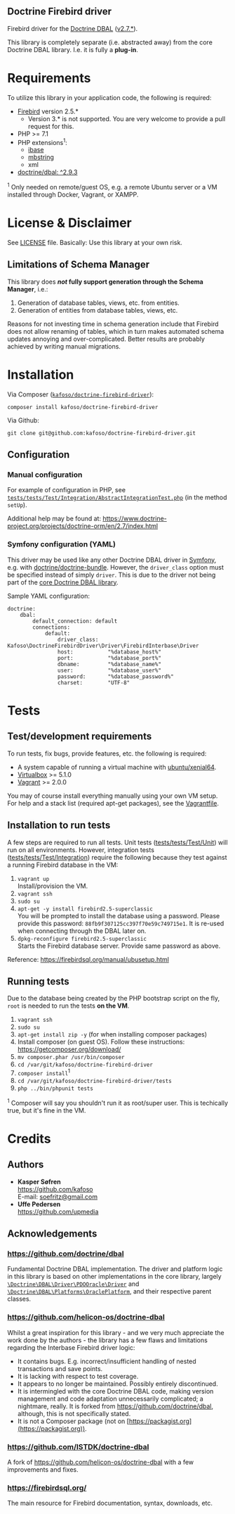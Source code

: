 Doctrine Firebird driver
---------------------------

Firebird driver for the [Doctrine DBAL](https://github.com/doctrine/dbal) ([v2.7.*](https://packagist.org/packages/doctrine/orm#v2.7.0)).

This library is completely separate (i.e. abstracted away) from the core Doctrine DBAL library. I.e. it is fully a **plug-in**.

# Requirements

To utilize this library in your application code, the following is required:

- [Firebird](https://firebirdsql.org/) version 2.5.*
  - Version 3.* is not supported. You are very welcome to provide a pull request for this.
- PHP >= 7.1
- PHP extensions<sup>1</sup>:
  - [ibase](http://php.net/manual/en/book.ibase.php)
  - [mbstring](http://php.net/manual/en/book.mbstring.php)
  - xml
- [doctrine/dbal: ^2.9.3](https://packagist.org/packages/doctrine/dbal#v2.9.3)

<sup>1</sup> Only needed on remote/guest OS, e.g. a remote Ubuntu server or a VM installed through Docker, Vagrant, or XAMPP.

# License & Disclaimer

See [LICENSE](LICENSE) file. Basically: Use this library at your own risk.

## Limitations of Schema Manager

This library does **_not_ fully support generation through the Schema Manager**, i.e.:

1. Generation of database tables, views, etc. from entities.
2. Generation of entities from database tables, views, etc.

Reasons for not investing time in schema generation include that Firebird does not allow renaming of tables, which in turn makes automated schema updates annoying and over-complicated. Better results are probably achieved by writing manual migrations.

# Installation

Via Composer ([`kafoso/doctrine-firebird-driver`](https://packagist.org/packages/kafoso/doctrine-firebird-driver)):

    composer install kafoso/doctrine-firebird-driver

Via Github:

    git clone git@github.com:kafoso/doctrine-firebird-driver.git

## Configuration

### Manual configuration

For example of configuration in PHP, see [`tests/tests/Test/Integration/AbstractIntegrationTest.php`](tests/tests/Test/Integration/AbstractIntegrationTest.php) (in the method `setUp`).

Additional help may be found at: https://www.doctrine-project.org/projects/doctrine-orm/en/2.7/index.html

### Symfony configuration (YAML)

This driver may be used like any other Doctrine DBAL driver in [Symfony](https://symfony.com/), e.g. with [doctrine/doctrine-bundle](https://packagist.org/packages/doctrine/doctrine-bundle). However, the `driver_class` option must be specified instead of simply `driver`. This is due to the driver not being part of the [core Doctrine DBAL library](https://github.com/doctrine/dbal).

Sample YAML configuration:

```
doctrine:
    dbal:
        default_connection: default
        connections:
            default:
                driver_class:   Kafoso\DoctrineFirebirdDriver\Driver\FirebirdInterbase\Driver
                host:           "%database_host%"
                port:           "%database_port%"
                dbname:         "%database_name%"
                user:           "%database_user%"
                password:       "%database_password%"
                charset:        "UTF-8"
```

# Tests

## Test/development requirements

To run tests, fix bugs, provide features, etc. the following is required:

- A system capable of running a virtual machine with [ubuntu/xenial64](https://app.vagrantup.com/ubuntu/boxes/xenial64).
- [Virtualbox](https://www.virtualbox.org/) >= 5.1.0
- [Vagrant](https://www.vagrantup.com/) >= 2.0.0

You may of course install everything manually using your own VM setup. For help and a stack list (required apt-get packages), see the [Vagrantfile](Vagrantfile).

## Installation to run tests

A few steps are required to run all tests. Unit tests ([tests/tests/Test/Unit](tests/tests/Test/Unit)) will run on all environments. However, integration tests ([tests/tests/Test/Integration](tests/tests/Test/Integration)) require the following because they test against a running Firebird database in the VM:

1. `vagrant up`<br>
Install/provision the VM.
2. `vagrant ssh`
3. `sudo su`
4. `apt-get -y install firebird2.5-superclassic`<br>
 You will be prompted to install the database using a password. Please provide this password: `88fb9f307125cc397f70e59c749715e1`. It is re-used when connecting through the DBAL later on.
5. `dpkg-reconfigure firebird2.5-superclassic`<br>
Starts the Firebird database server. Provide same password as above.

Reference: https://firebirdsql.org/manual/ubusetup.html

## Running tests

Due to the database being created by the PHP bootstrap script on the fly, `root` is needed to run the tests **on the VM**.

1. `vagrant ssh`
2. `sudo su`
3. `apt-get install zip -y` (for when installing composer packages)
4. Install composer (on guest OS). Follow these instructions: https://getcomposer.org/download/
5. `mv composer.phar /usr/bin/composer`
6. `cd /var/git/kafoso/doctrine-firebird-driver`
7. `composer install`<sup>1</sup>
8. `cd /var/git/kafoso/doctrine-firebird-driver/tests`
9. `php ../bin/phpunit tests`

<sup>1</sup> Composer will say you shouldn't run it as root/super user. This is techically true, but it's fine in the VM.

# Credits

## Authors

- **Kasper Søfren**<br>
https://github.com/kafoso<br>
E-mail: soefritz@gmail.com
- **Uffe Pedersen**<br>
https://github.com/upmedia

## Acknowledgements

### https://github.com/doctrine/dbal

Fundamental Doctrine DBAL implementation. The driver and platform logic in this library is based on other implementations in the core library, largely [`\Doctrine\DBAL\Driver\PDOOracle\Driver`](https://github.com/doctrine/dbal/blob/v2.9.3/lib/Doctrine/DBAL/Driver/PDOOracle/Driver.php) and [`\Doctrine\DBAL\Platforms\OraclePlatform`](https://github.com/doctrine/dbal/blob/v2.9.3/lib/Doctrine/DBAL/Platforms/OraclePlatform.php), and their respective parent classes.

### https://github.com/helicon-os/doctrine-dbal

Whilst a great inspiration for this library - and we very much appreciate the work done by the authors - the library has a few flaws and limitations regarding the Interbase Firebird driver logic:

- It contains bugs. E.g. incorrect/insufficient handling of nested transactions and save points.
- It is lacking with respect to test coverage.
- It appears to no longer be maintained. Possibly entirely discontinued.
- It is intermingled with the core Doctrine DBAL code, making version management and code adaptation unnecessarily complicated; a nightmare, really. It is forked from https://github.com/doctrine/dbal, although, this is not specifically stated.
- It is not a Composer package (not on [https://packagist.org](https://packagist.org)).

### https://github.com/ISTDK/doctrine-dbal

A fork of https://github.com/helicon-os/doctrine-dbal with a few improvements and fixes.

### https://firebirdsql.org/

The main resource for Firebird documentation, syntax, downloads, etc.
